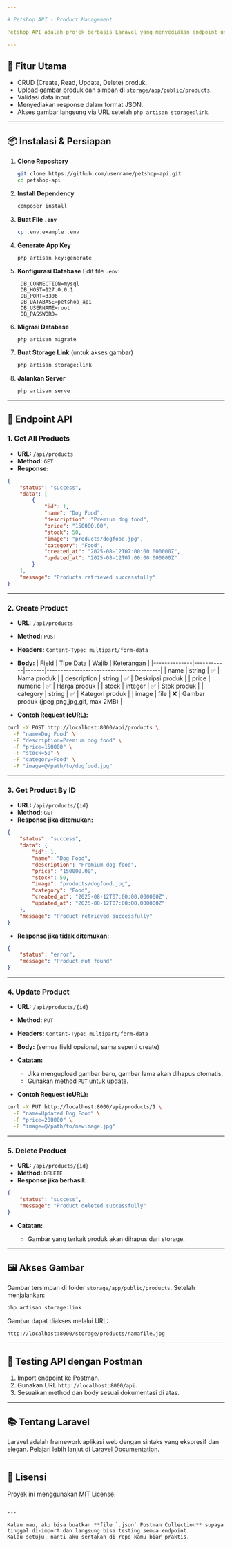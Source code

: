 ```yaml
---

# Petshop API - Product Management

Petshop API adalah projek berbasis Laravel yang menyediakan endpoint untuk mengelola data produk, termasuk upload gambar dengan penyimpanan di `storage/public` yang dapat diakses publik.

---
```


## 📌 Fitur Utama

- CRUD (Create, Read, Update, Delete) produk.
- Upload gambar produk dan simpan di `storage/app/public/products`.
- Validasi data input.
- Menyediakan response dalam format JSON.
- Akses gambar langsung via URL setelah `php artisan storage:link`.

---

## 📦 Instalasi & Persiapan

1. **Clone Repository**
   ```bash
   git clone https://github.com/username/petshop-api.git
   cd petshop-api
    ```

2. **Install Dependency**

   ```bash
   composer install
   ```

3. **Buat File `.env`**

   ```bash
   cp .env.example .env
   ```

4. **Generate App Key**

   ```bash
   php artisan key:generate
   ```

5. **Konfigurasi Database**
   Edit file `.env`:

   ```
    DB_CONNECTION=mysql
    DB_HOST=127.0.0.1
    DB_PORT=3306
    DB_DATABASE=petshop_api
    DB_USERNAME=root
    DB_PASSWORD=
   ```

6. **Migrasi Database**

   ```bash
   php artisan migrate
   ```

7. **Buat Storage Link** (untuk akses gambar)

   ```bash
   php artisan storage:link
   ```

8. **Jalankan Server**

   ```bash
   php artisan serve
   ```

---

## 🔗 Endpoint API

### 1. **Get All Products**

* **URL:** `/api/products`
* **Method:** `GET`
* **Response:**

```json
{
    "status": "success",
    "data": [
        {
            "id": 1,
            "name": "Dog Food",
            "description": "Premium dog food",
            "price": "150000.00",
            "stock": 50,
            "image": "products/dogfood.jpg",
            "category": "Food",
            "created_at": "2025-08-12T07:00:00.000000Z",
            "updated_at": "2025-08-12T07:00:00.000000Z"
        }
    ],
    "message": "Products retrieved successfully"
}
```

---

### 2. **Create Product**

* **URL:** `/api/products`

* **Method:** `POST`

* **Headers:**
  `Content-Type: multipart/form-data`

* **Body:**
  \| Field        | Tipe Data  | Wajib | Keterangan                              |
  \|--------------|------------|-------|-----------------------------------------|
  \| name         | string     | ✅    | Nama produk                             |
  \| description  | string     | ✅    | Deskripsi produk                        |
  \| price        | numeric    | ✅    | Harga produk                            |
  \| stock        | integer    | ✅    | Stok produk                             |
  \| category     | string     | ✅    | Kategori produk                         |
  \| image        | file       | ❌    | Gambar produk (jpeg,png,jpg,gif, max 2MB) |

* **Contoh Request (cURL):**

```bash
curl -X POST http://localhost:8000/api/products \
  -F "name=Dog Food" \
  -F "description=Premium dog food" \
  -F "price=150000" \
  -F "stock=50" \
  -F "category=Food" \
  -F "image=@/path/to/dogfood.jpg"
```

---

### 3. **Get Product By ID**

* **URL:** `/api/products/{id}`
* **Method:** `GET`
* **Response jika ditemukan:**

```json
{
    "status": "success",
    "data": {
        "id": 1,
        "name": "Dog Food",
        "description": "Premium dog food",
        "price": "150000.00",
        "stock": 50,
        "image": "products/dogfood.jpg",
        "category": "Food",
        "created_at": "2025-08-12T07:00:00.000000Z",
        "updated_at": "2025-08-12T07:00:00.000000Z"
    },
    "message": "Product retrieved successfully"
}
```

* **Response jika tidak ditemukan:**

```json
{
    "status": "error",
    "message": "Product not found"
}
```

---

### 4. **Update Product**

* **URL:** `/api/products/{id}`

* **Method:** `PUT`

* **Headers:**
  `Content-Type: multipart/form-data`

* **Body:** (semua field opsional, sama seperti create)

* **Catatan:**

  * Jika mengupload gambar baru, gambar lama akan dihapus otomatis.
  * Gunakan method `PUT` untuk update.

* **Contoh Request (cURL):**

```bash
curl -X PUT http://localhost:8000/api/products/1 \
  -F "name=Updated Dog Food" \
  -F "price=200000" \
  -F "image=@/path/to/newimage.jpg"
```

---

### 5. **Delete Product**

* **URL:** `/api/products/{id}`
* **Method:** `DELETE`
* **Response jika berhasil:**

```json
{
    "status": "success",
    "message": "Product deleted successfully"
}
```

* **Catatan:**

  * Gambar yang terkait produk akan dihapus dari storage.

---

## 🖼️ Akses Gambar

Gambar tersimpan di folder `storage/app/public/products`.
Setelah menjalankan:

```bash
php artisan storage:link
```

Gambar dapat diakses melalui URL:

```
http://localhost:8000/storage/products/namafile.jpg
```

---

## 🧪 Testing API dengan Postman

1. Import endpoint ke Postman.
2. Gunakan URL `http://localhost:8000/api`.
3. Sesuaikan method dan body sesuai dokumentasi di atas.

---

## 📚 Tentang Laravel

Laravel adalah framework aplikasi web dengan sintaks yang ekspresif dan elegan.
Pelajari lebih lanjut di [Laravel Documentation](https://laravel.com/docs).

---

## 📄 Lisensi

Proyek ini menggunakan [MIT License](https://opensource.org/licenses/MIT).

```

---

Kalau mau, aku bisa buatkan **file `.json` Postman Collection** supaya tinggal di-import dan langsung bisa testing semua endpoint.  
Kalau setuju, nanti aku sertakan di repo kamu biar praktis.
```
